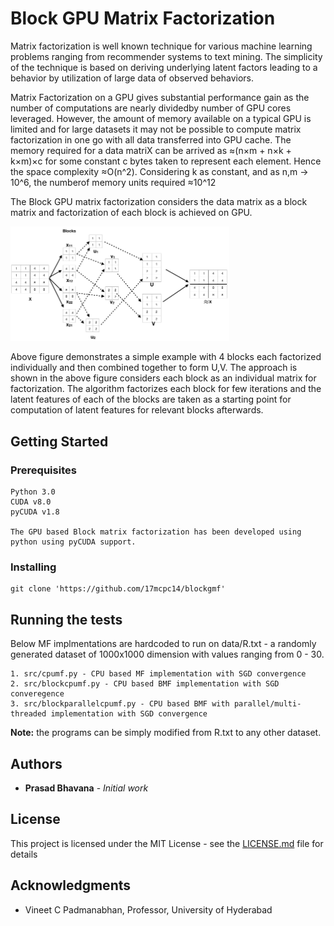 # Block GPU Matrix Factorization

Matrix  factorization  is  well  known  technique  for  various machine  learning  problems  ranging  from  recommender  systems to text mining. The simplicity of the technique is based on deriving underlying latent factors leading to a behavior by utilization of large data of observed behaviors.

Matrix  Factorization  on  a  GPU  gives  substantial  performance gain as the number of computations are nearly dividedby number of GPU cores leveraged. However, the amount of memory  available  on  a  typical  GPU  is  limited  and  for  large datasets it may not be possible to compute  matrix factorization in one go with all data transferred into GPU cache. The memory required for a data matriX can be arrived as ≈(n×m + n×k + k×m)×c for some constant c bytes taken to represent each element. Hence the space complexity ≈O(n^2). Considering k as constant, and as n,m → 10^6, the numberof memory units required ≈10^12

The Block GPU matrix factorization considers the data matrix as a block matrix and factorization of each block is achieved on GPU. 

<img src="misc/example.png" width="350" title="Example of BMF">


Above figure demonstrates a simple example with 4 blocks each factorized individually and then combined together to form U,V. The approach is shown in the above figure considers  each  block  as  an  individual  matrix for  factorization. The algorithm factorizes each block for few  iterations  and  the  latent  features  of  each  of  the blocks are taken as  a  starting  point  for  computation  of  latent  features for  relevant  blocks  afterwards.  

## Getting Started


### Prerequisites

```
Python 3.0
CUDA v8.0
pyCUDA v1.8

The GPU based Block matrix factorization has been developed using python using pyCUDA support.

```

### Installing


```
git clone 'https://github.com/17mcpc14/blockgmf'

```

## Running the tests

Below MF implmentations are hardcoded to run on data/R.txt - a randomly generated dataset of 1000x1000 dimension with values ranging from 0 - 30. 

```
1. src/cpumf.py - CPU based MF implementation with SGD convergence
2. src/blockcpumf.py - CPU based BMF implementation with SGD converegence
3. src/blockparallelcpumf.py - CPU based BMF with parallel/multi-threaded implementation with SGD convergence
```

**Note:** the programs can be simply modified from R.txt to any other dataset. 

## Authors

* **Prasad Bhavana** - *Initial work* 

## License

This project is licensed under the MIT License - see the [LICENSE.md](LICENSE.md) file for details

## Acknowledgments

* Vineet C Padmanabhan, Professor, University of Hyderabad

